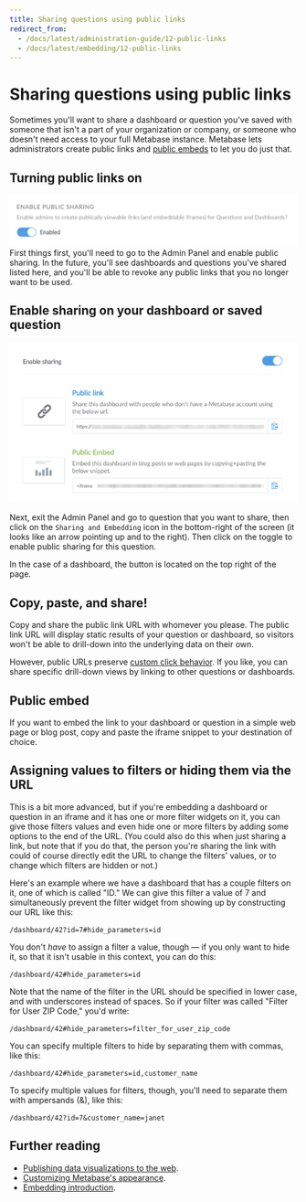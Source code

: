 ```yaml
---
title: Sharing questions using public links
redirect_from:
  - /docs/latest/administration-guide/12-public-links
  - /docs/latest/embedding/12-public-links
---
```


# Sharing questions using public links

Sometimes you'll want to share a dashboard or question you've saved with someone that isn't a part of your organization or company, or someone who doesn't need access to your full Metabase instance. Metabase lets administrators create public links and [public embeds](#public-embed) to let you do just that.

## Turning public links on

![Enable public sharing](../images/enable-public-sharing.png)
First things first, you'll need to go to the Admin Panel and enable public sharing. In the future, you'll see dashboards and questions you've shared listed here, and you'll be able to revoke any public links that you no longer want to be used.

## Enable sharing on your dashboard or saved question

![Enable sharing](../images/enable-links.png)

Next, exit the Admin Panel and go to question that you want to share, then click on the `Sharing and Embedding` icon in the bottom-right of the screen (it looks like an arrow pointing up and to the right). Then click on the toggle to enable public sharing for this question.

In the case of a dashboard, the button is located on the top right of the page.

## Copy, paste, and share!

Copy and share the public link URL with whomever you please. The public link URL will display static results of your question or dashboard, so visitors won't be able to drill-down into the underlying data on their own.

However, public URLs preserve [custom click behavior](../../dashboards/interactive.md). If you like, you can share specific drill-down views by linking to other questions or dashboards.

## Public embed

If you want to embed the link to your dashboard or question in a simple web page or blog post, copy and paste the iframe snippet to your destination of choice.

## Assigning values to filters or hiding them via the URL

This is a bit more advanced, but if you're embedding a dashboard or question in an iframe and it has one or more filter widgets on it, you can give those filters values and even hide one or more filters by adding some options to the end of the URL. (You could also do this when just sharing a link, but note that if you do that, the person you're sharing the link with could of course directly edit the URL to change the filters' values, or to change which filters are hidden or not.)

Here's an example where we have a dashboard that has a couple filters on it, one of which is called "ID." We can give this filter a value of 7 and simultaneously prevent the filter widget from showing up by constructing our URL like this:

```
/dashboard/42?id=7#hide_parameters=id
```

You don't _have_ to assign a filter a value, though — if you only want to hide it, so that it isn't usable in this context, you can do this:

```
/dashboard/42#hide_parameters=id
```

Note that the name of the filter in the URL should be specified in lower case, and with underscores instead of spaces. So if your filter was called "Filter for User ZIP Code," you'd write:

```
/dashboard/42#hide_parameters=filter_for_user_zip_code
```

You can specify multiple filters to hide by separating them with commas, like this:

```
/dashboard/42#hide_parameters=id,customer_name
```

To specify multiple values for filters, though, you'll need to separate them with ampersands (&), like this:

```
/dashboard/42?id=7&customer_name=janet
```

## Further reading

- [Publishing data visualizations to the web](https://www.metabase.com/learn/embedding/embedding-charts-and-dashboards).
- [Customizing Metabase's appearance](../../configuring-metabase/appearance.md).
- [Embedding introduction](../../embedding/start.md).